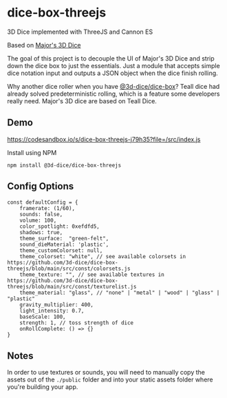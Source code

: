 # dice-box-threejs
3D Dice implemented with ThreeJS and Cannon ES

Based on [Major's 3D Dice](https://majorvictory.github.io/3DDiceRoller/)

The goal of this project is to decouple the UI of Major's 3D Dice and strip down the dice box to just the essentials. Just a module that accepts simple dice notation input and outputs a JSON object when the dice finish rolling.

Why another dice roller when you have [@3d-dice/dice-box](https://github.com/3d-dice/dice-box)?
Teall dice had already solved predeterministic rolling, which is a feature some developers really need. Major's 3D dice are based on Teall Dice.

## Demo
https://codesandbox.io/s/dice-box-threejs-j79h35?file=/src/index.js

Install using NPM
```
npm install @3d-dice/dice-box-threejs
```

## Config Options
```
const defaultConfig = {
	framerate: (1/60),
	sounds: false,
	volume: 100,
	color_spotlight: 0xefdfd5,
	shadows: true,
	theme_surface:  "green-felt",
	sound_dieMaterial: 'plastic',
	theme_customColorset: null,
	theme_colorset: "white", // see available colorsets in https://github.com/3d-dice/dice-box-threejs/blob/main/src/const/colorsets.js
	theme_texture: "", // see available textures in https://github.com/3d-dice/dice-box-threejs/blob/main/src/const/texturelist.js
	theme_material: "glass", // "none" | "metal" | "wood" | "glass" | "plastic"
	gravity_multiplier: 400,
	light_intensity: 0.7,
	baseScale: 100,
	strength: 1, // toss strength of dice
	onRollComplete: () => {}
}
```

## Notes
In order to use textures or sounds, you will need to manually copy the assets out of the `./public` folder and into your static assets folder where you're building your app.
